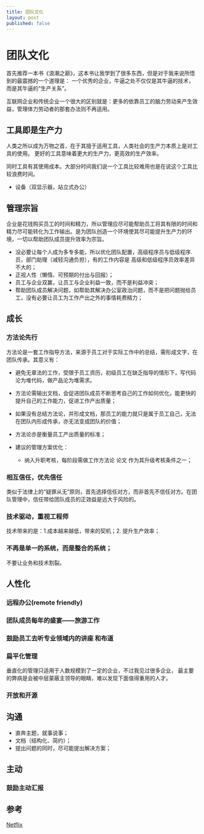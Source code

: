 ```yaml
---
title: 团队文化
layout: post
published: false
---
```


# 团队文化

首先推荐一本书《浪潮之巅》，这本书让我学到了很多东西，但是对于我来说所悟到的最震撼的一个道理是： 一个优秀的企业，牛逼之处不仅仅是其牛逼的技术，而是其牛逼的“生产关系”。

互联网企业和传统企业一个很大的区别就是：更多的依靠员工的脑力劳动来产生效益，管理体力劳动者的那套办法则不再适用。


## 工具即是生产力

人类之所以成为万物之首，在于其擅于适用工具，人类社会的生产力本质上是对工具的使用。
更好的工具意味着更大的生产力，更高效的生产效率。

同时工具有其使用成本。大部分时间我们说一个工具比较难用也是在说这个工具比较浪费时间。

* 设备（双显示器，站立式办公）


## 管理宗旨
企业是花钱购买员工的时间和精力，所以管理应尽可能帮助员工将其有限的时间和精力尽可能转化为工作输出。是为团队创造一个环境使其尽可能提升生产力的环境，一切以帮助团队成员提升效率为宗旨。

* 没必要让每个人成为多专多能，所以优化团队配置，高级程序员与低级程序.员，部门助理（减轻沟通负担），有的工作内容是 高级和低级程序员效率差异不大的；
* 正视人性（懒惰、可预期的付出与回报）；
* 员工与企业双赢，让员工与企业利益一致，而不是利益冲突；
* 帮助团队成员解决问题，如帮助其解决办公室政治问题，而不是把问题抛给员工，没有必要让员工为工作产出之外的事情耗费精力；


## 成长

### 方法论先行
方法论是一套工作指导方法，来源于员工对于实际工作中的总结，需形成文字，在团队传承。其意义有：

* 避免无章法的工作，受限于员工资历，初级员工在缺乏指导的情形下，写代码沦为堆代码，做产品沦为堆需求。
* 方法论需输出文档，会促进团队成员不断思考自己的工作如何优化，能更快的提升自己的工作能力，促进工作产出质量；
* 如果没有总结方法论，并形成文档，那员工的能力就只是属于员工自己，无法在团队内形成传承，亦无法变成团队的价值；
* 方法论亦是衡量员工产出质量的标准；

* 建议的管理方案优化：
  * 纳入升职考核，每阶段需做工作方法论 论文 作为其升级考核条件之一；


### 相互信任，优先信任

类似于法律上的“疑罪从无”原则，首先选择信任对方，而非首先不信任对方。在团队管理中，信任带给团队成员的正效益是远大于风险的。


### 技术驱动，重视工程师

技术带来的是：1.成本越来越低，带来的契机；2. 提升生产效率；



### 不再是单一的系统，而是整合的系统；
不要让业务和技术割裂。


## 人性化

### 远程办公(remote friendly)

### 团队成员每年的盛宴——旅游工作

### 鼓励员工去听专业领域内的讲座 和布道

### 扁平化管理

垂直化的管理只适用于人数规模到了一定的企业，不过我见过很多企业， 最主要的弊病是会被中层蒙蔽主领导的眼睛，难以发现下面值得重用的人才。

### 开放和开源

## 沟通
* 直奔主题，就事说事；
* 文档（结构化、简约）；
* 提出问题的同时，尽可能提出解决方案；

## 主动

### 鼓励主动汇报

## 参考

[Netflix](https://jobs.netflix.com/culture)